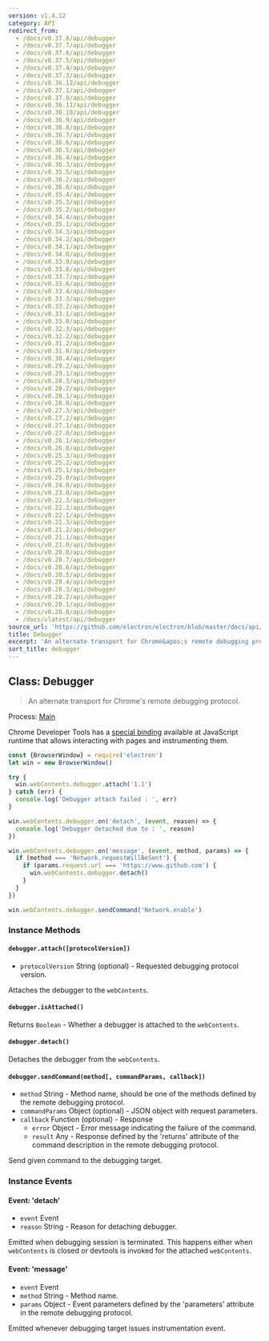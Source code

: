 ```yaml
---
version: v1.4.12
category: API
redirect_from:
  - /docs/v0.37.8/api/debugger
  - /docs/v0.37.7/api/debugger
  - /docs/v0.37.6/api/debugger
  - /docs/v0.37.5/api/debugger
  - /docs/v0.37.4/api/debugger
  - /docs/v0.37.3/api/debugger
  - /docs/v0.36.12/api/debugger
  - /docs/v0.37.1/api/debugger
  - /docs/v0.37.0/api/debugger
  - /docs/v0.36.11/api/debugger
  - /docs/v0.36.10/api/debugger
  - /docs/v0.36.9/api/debugger
  - /docs/v0.36.8/api/debugger
  - /docs/v0.36.7/api/debugger
  - /docs/v0.36.6/api/debugger
  - /docs/v0.36.5/api/debugger
  - /docs/v0.36.4/api/debugger
  - /docs/v0.36.3/api/debugger
  - /docs/v0.35.5/api/debugger
  - /docs/v0.36.2/api/debugger
  - /docs/v0.36.0/api/debugger
  - /docs/v0.35.4/api/debugger
  - /docs/v0.35.3/api/debugger
  - /docs/v0.35.2/api/debugger
  - /docs/v0.34.4/api/debugger
  - /docs/v0.35.1/api/debugger
  - /docs/v0.34.3/api/debugger
  - /docs/v0.34.2/api/debugger
  - /docs/v0.34.1/api/debugger
  - /docs/v0.34.0/api/debugger
  - /docs/v0.33.9/api/debugger
  - /docs/v0.33.8/api/debugger
  - /docs/v0.33.7/api/debugger
  - /docs/v0.33.6/api/debugger
  - /docs/v0.33.4/api/debugger
  - /docs/v0.33.3/api/debugger
  - /docs/v0.33.2/api/debugger
  - /docs/v0.33.1/api/debugger
  - /docs/v0.33.0/api/debugger
  - /docs/v0.32.3/api/debugger
  - /docs/v0.32.2/api/debugger
  - /docs/v0.31.2/api/debugger
  - /docs/v0.31.0/api/debugger
  - /docs/v0.30.4/api/debugger
  - /docs/v0.29.2/api/debugger
  - /docs/v0.29.1/api/debugger
  - /docs/v0.28.3/api/debugger
  - /docs/v0.28.2/api/debugger
  - /docs/v0.28.1/api/debugger
  - /docs/v0.28.0/api/debugger
  - /docs/v0.27.3/api/debugger
  - /docs/v0.27.2/api/debugger
  - /docs/v0.27.1/api/debugger
  - /docs/v0.27.0/api/debugger
  - /docs/v0.26.1/api/debugger
  - /docs/v0.26.0/api/debugger
  - /docs/v0.25.3/api/debugger
  - /docs/v0.25.2/api/debugger
  - /docs/v0.25.1/api/debugger
  - /docs/v0.25.0/api/debugger
  - /docs/v0.24.0/api/debugger
  - /docs/v0.23.0/api/debugger
  - /docs/v0.22.3/api/debugger
  - /docs/v0.22.2/api/debugger
  - /docs/v0.22.1/api/debugger
  - /docs/v0.21.3/api/debugger
  - /docs/v0.21.2/api/debugger
  - /docs/v0.21.1/api/debugger
  - /docs/v0.21.0/api/debugger
  - /docs/v0.20.8/api/debugger
  - /docs/v0.20.7/api/debugger
  - /docs/v0.20.6/api/debugger
  - /docs/v0.20.5/api/debugger
  - /docs/v0.20.4/api/debugger
  - /docs/v0.20.3/api/debugger
  - /docs/v0.20.2/api/debugger
  - /docs/v0.20.1/api/debugger
  - /docs/v0.20.0/api/debugger
  - /docs/vlatest/api/debugger
source_url: 'https://github.com/electron/electron/blob/master/docs/api/debugger.md'
title: Debugger
excerpt: 'An alternate transport for Chrome&apos;s remote debugging protocol.'
sort_title: debugger
---
```

## Class: Debugger

> An alternate transport for Chrome's remote debugging protocol.

Process: [Main]({{site.baseurl}}/docs/tutorial/quick-start#main-process)

Chrome Developer Tools has a [special binding](https://developer.chrome.com/devtools/docs/debugger-protocol) available at JavaScript runtime that allows interacting with pages and instrumenting them.

```javascript
const {BrowserWindow} = require('electron')
let win = new BrowserWindow()

try {
  win.webContents.debugger.attach('1.1')
} catch (err) {
  console.log('Debugger attach failed : ', err)
}

win.webContents.debugger.on('detach', (event, reason) => {
  console.log('Debugger detached due to : ', reason)
})

win.webContents.debugger.on('message', (event, method, params) => {
  if (method === 'Network.requestWillBeSent') {
    if (params.request.url === 'https://www.github.com') {
      win.webContents.debugger.detach()
    }
  }
})

win.webContents.debugger.sendCommand('Network.enable')
```

### Instance Methods

#### `debugger.attach([protocolVersion])`

*   `protocolVersion` String (optional) - Requested debugging protocol version.

Attaches the debugger to the `webContents`.

#### `debugger.isAttached()`

Returns `Boolean` - Whether a debugger is attached to the `webContents`.

#### `debugger.detach()`

Detaches the debugger from the `webContents`.

#### `debugger.sendCommand(method[, commandParams, callback])`

*   `method` String - Method name, should be one of the methods defined by the remote debugging protocol.
*   `commandParams` Object (optional) - JSON object with request parameters.
*   `callback` Function (optional) - Response
    *   `error` Object - Error message indicating the failure of the command.
    *   `result` Any - Response defined by the 'returns' attribute of the command description in the remote debugging protocol.

Send given command to the debugging target.

### Instance Events

#### Event: 'detach'

*   `event` Event
*   `reason` String - Reason for detaching debugger.

Emitted when debugging session is terminated. This happens either when `webContents` is closed or devtools is invoked for the attached `webContents`.

#### Event: 'message'

*   `event` Event
*   `method` String - Method name.
*   `params` Object - Event parameters defined by the 'parameters' attribute in the remote debugging protocol.

Emitted whenever debugging target issues instrumentation event.
